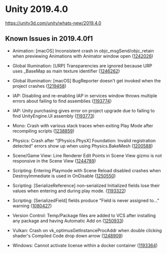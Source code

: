 # Unity 2019.4.0

https://unity3d.com/unity/whats-new/2019.4.0

## Known Issues in 2019.4.0f1



*   Animation: \[macOS\] Inconsistent crash in objc\_msgSend/objc\_retain when previewing Animations with Animator window open ([1242026](https://issuetracker.unity3d.com/issues/macos-inconsistent-crash-in-objc-msgsend-when-previewing-animations-with-animator-window-open))
    
*   Global Illumination: \[URP\] Transparencies are ignored because URP uses \_BaseMap as main texture identifier ([1246262](https://issuetracker.unity3d.com/issues/urp-shadows-from-alpha-materials-are-not-baked-into-a-lightmap-when-using-baked-lit-shader))
    
*   Global Illumination: \[macOS\] BugReporter doesn't get invoked when the project crashes ([1219458](https://issuetracker.unity3d.com/issues/macos-bugreporter-doesnt-get-invoked-when-the-project-crashes))
    
*   IAP: Disabling and re-enabling IAP in services window throws multiple errors about failing to find assemblies ([1193774](https://issuetracker.unity3d.com/issues/disabling-and-re-enabling-iap-in-services-window-throws-multiple-errors-about-failing-to-find-assemblies))
    
*   IAP: Unity purchasing gives error on project upgrade due to failing to find UnityEngine.UI assembly ([1193773](https://issuetracker.unity3d.com/issues/unity-purchasing-fails-to-load-due-to-failing-to-find-unityengine-dot-ui-assembly))
    
*   Mono: Crash with various stack traces when exiting Play Mode after recompiling scripts ([1238859](https://issuetracker.unity3d.com/issues/crash-with-various-stack-traces-when-exiting-play-mode-after-recompiling-scripts))
    
*   Physics: Crash after "\[Physics.PhysX\] Foundation: Invalid registration detected" errors show up when using Physics.BakeMesh ([1200588](https://issuetracker.unity3d.com/issues/crash-after-physics-dot-physx-foundation-invalid-registration-detected-errors-show-up-when-using-physics-dot-bakemesh))
    
*   Scene/Game View: Line Renderer Edit Points in Scene View gizmo is not responsive in the Scene View ([1244789](https://issuetracker.unity3d.com/issues/line-renderer-edit-points-in-scene-view-gizmo-is-not-responsive-in-the-scene-view))
    
*   Scripting: Entering Playmode with Scene Reload disabled crashes when DestroyImmediate is used in OnDisable ([1250550](https://issuetracker.unity3d.com/issues/entering-playmode-with-scene-reload-disabled-crashes-when-destroyimmediate-is-used-in-ondisable))
    
*   Scripting: \[SerializeReference\] non-serialized Initialized fields lose their values when entering and during play mode. ([1193322](https://issuetracker.unity3d.com/issues/serializereference-non-serialized-initialized-fields-lose-their-values-when-entering-play-mode))
    
*   Scripting: \[SerializedField\] fields produce "Field is never assigned to..." warning ([1080427](https://issuetracker.unity3d.com/issues/serializedfield-fields-produce-field-is-never-assigned-to-dot-dot-dot-warning))
    
*   Version Control: Temp/Package files are added to VCS after installing any package and having Automatic Add on ([1250933](https://issuetracker.unity3d.com/issues/temp-slash-package-files-are-added-to-vcs-after-installing-any-package-and-having-automatic-add-on))
    
*   Vulkan: Crash on vk\_optimusGetInstanceProcAddr when double clicking shader's Compiled Code drop down arrow ([1248909](https://issuetracker.unity3d.com/issues/vulkan-crash-on-vk-optimusgetinstanceprocaddr-when-double-clicking-shaders-compiled-code-drop-down-arrow))
    
*   Windows: Cannot activate license within a docker container ([1193364](https://issuetracker.unity3d.com/issues/cannot-activate-license-within-a-docker-container))